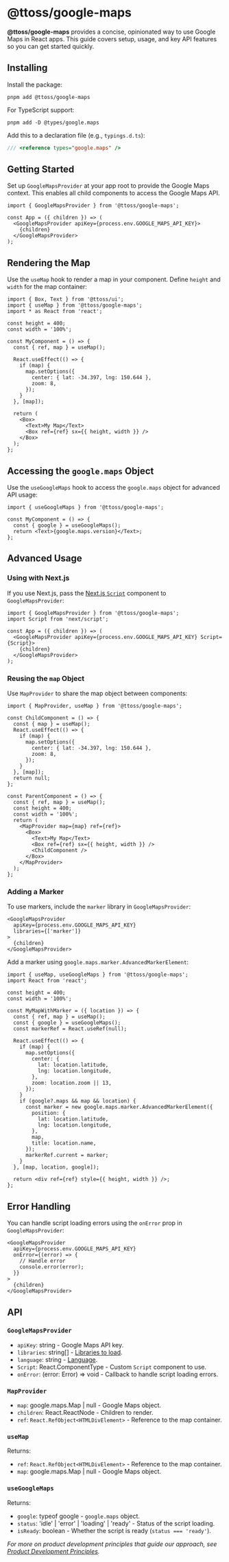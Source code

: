 # @ttoss/google-maps

<strong>@ttoss/google-maps</strong> provides a concise, opinionated way to use Google Maps in React apps. This guide covers setup, usage, and key API features so you can get started quickly.

## Installing

Install the package:

```shell
pnpm add @ttoss/google-maps
```

For TypeScript support:

```shell
pnpm add -D @types/google.maps
```

Add this to a declaration file (e.g., `typings.d.ts`):

```typescript title="typings.d.ts"
/// <reference types="google.maps" />
```

## Getting Started

Set up `GoogleMapsProvider` at your app root to provide the Google Maps context. This enables all child components to access the Google Maps API.

```tsx
import { GoogleMapsProvider } from '@ttoss/google-maps';

const App = ({ children }) => (
  <GoogleMapsProvider apiKey={process.env.GOOGLE_MAPS_API_KEY}>
    {children}
  </GoogleMapsProvider>
);
```

## Rendering the Map

Use the `useMap` hook to render a map in your component. Define `height` and `width` for the map container:

```tsx
import { Box, Text } from '@ttoss/ui';
import { useMap } from '@ttoss/google-maps';
import * as React from 'react';

const height = 400;
const width = '100%';

const MyComponent = () => {
  const { ref, map } = useMap();

  React.useEffect(() => {
    if (map) {
      map.setOptions({
        center: { lat: -34.397, lng: 150.644 },
        zoom: 8,
      });
    }
  }, [map]);

  return (
    <Box>
      <Text>My Map</Text>
      <Box ref={ref} sx={{ height, width }} />
    </Box>
  );
};
```

## Accessing the `google.maps` Object

Use the `useGoogleMaps` hook to access the `google.maps` object for advanced API usage:

```tsx
import { useGoogleMaps } from '@ttoss/google-maps';

const MyComponent = () => {
  const { google } = useGoogleMaps();
  return <Text>{google.maps.version}</Text>;
};
```

## Advanced Usage

### Using with Next.js

If you use Next.js, pass the [Next.js `Script`](https://nextjs.org/docs/app/api-reference/components/script) component to `GoogleMapsProvider`:

```tsx
import { GoogleMapsProvider } from '@ttoss/google-maps';
import Script from 'next/script';

const App = ({ children }) => (
  <GoogleMapsProvider apiKey={process.env.GOOGLE_MAPS_API_KEY} Script={Script}>
    {children}
  </GoogleMapsProvider>
);
```

### Reusing the `map` Object

Use `MapProvider` to share the map object between components:

```tsx
import { MapProvider, useMap } from '@ttoss/google-maps';

const ChildComponent = () => {
  const { map } = useMap();
  React.useEffect(() => {
    if (map) {
      map.setOptions({
        center: { lat: -34.397, lng: 150.644 },
        zoom: 8,
      });
    }
  }, [map]);
  return null;
};

const ParentComponent = () => {
  const { ref, map } = useMap();
  const height = 400;
  const width = '100%';
  return (
    <MapProvider map={map} ref={ref}>
      <Box>
        <Text>My Map</Text>
        <Box ref={ref} sx={{ height, width }} />
        <ChildComponent />
      </Box>
    </MapProvider>
  );
};
```

### Adding a Marker

To use markers, include the `marker` library in `GoogleMapsProvider`:

```tsx
<GoogleMapsProvider
  apiKey={process.env.GOOGLE_MAPS_API_KEY}
  libraries={['marker']}
>
  {children}
</GoogleMapsProvider>
```

Add a marker using `google.maps.marker.AdvancedMarkerElement`:

```tsx
import { useMap, useGoogleMaps } from '@ttoss/google-maps';
import React from 'react';

const height = 400;
const width = '100%';

const MyMapWithMarker = ({ location }) => {
  const { ref, map } = useMap();
  const { google } = useGoogleMaps();
  const markerRef = React.useRef(null);

  React.useEffect(() => {
    if (map) {
      map.setOptions({
        center: {
          lat: location.latitude,
          lng: location.longitude,
        },
        zoom: location.zoom || 13,
      });
    }
    if (google?.maps && map && location) {
      const marker = new google.maps.marker.AdvancedMarkerElement({
        position: {
          lat: location.latitude,
          lng: location.longitude,
        },
        map,
        title: location.name,
      });
      markerRef.current = marker;
    }
  }, [map, location, google]);

  return <div ref={ref} style={{ height, width }} />;
};
```

## Error Handling

You can handle script loading errors using the `onError` prop in `GoogleMapsProvider`:

```tsx
<GoogleMapsProvider
  apiKey={process.env.GOOGLE_MAPS_API_KEY}
  onError={(error) => {
    // Handle error
    console.error(error);
  }}
>
  {children}
</GoogleMapsProvider>
```

## API

### `GoogleMapsProvider`

- `apiKey`: string - Google Maps API key.
- `libraries`: string[] - [Libraries to load](https://developers.google.com/maps/documentation/javascript/libraries).
- `language`: string - [Language](https://developers.google.com/maps/documentation/javascript/localization).
- `Script`: React.ComponentType - Custom `Script` component to use.
- `onError`: (error: Error) => void - Callback to handle script loading errors.

### `MapProvider`

- `map`: google.maps.Map | null - Google Maps object.
- `children`: React.ReactNode - Children to render.
- `ref`: `React.RefObject<HTMLDivElement>` - Reference to the map container.

### `useMap`

Returns:

- `ref`: `React.RefObject<HTMLDivElement>` - Reference to the map container.
- `map`: google.maps.Map | null - Google Maps object.

### `useGoogleMaps`

Returns:

- `google`: typeof google - `google.maps` object.
- `status`: 'idle' | 'error' | 'loading' | 'ready' - Status of the script loading.
- `isReady`: boolean - Whether the script is ready (`status === 'ready'`).

_For more on product development principles that guide our approach, see [Product Development Principles](https://ttoss.dev/docs/product/product-development/principles)._
